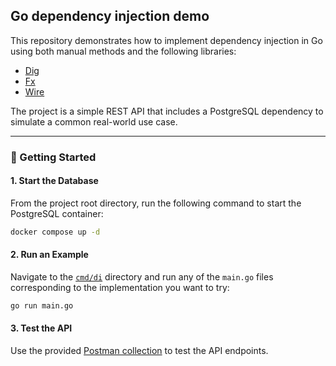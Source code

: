 ## Go dependency injection demo

This repository demonstrates how to implement dependency injection in Go using both manual methods and the following libraries:

- [Dig](https://github.com/uber-go/dig)
- [Fx](https://github.com/uber-go/fx)
- [Wire](https://github.com/google/wire)

The project is a simple REST API that includes a PostgreSQL dependency to simulate a common real-world use case.

---

### 🚀 Getting Started

#### 1. Start the Database

From the project root directory, run the following command to start the PostgreSQL container:

```bash
docker compose up -d
```

#### 2. Run an Example

Navigate to the [`cmd/di`](https://github.com/andreiac-silva/go-di-demo/tree/main/cmd/di) directory and run any of the `main.go` files corresponding to the implementation you want to try:

```bash
go run main.go
```

#### 3. Test the API

Use the provided [Postman collection](https://github.com/andreiac-silva/go-di-demo/blob/main/docs/bookstore_api.json) to test the API endpoints.
